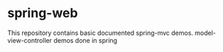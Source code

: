 # spring-web
This repository contains basic documented spring-mvc demos.
model-view-controller demos done in spring
